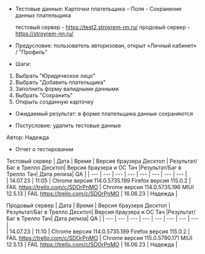 * Тестовые данные: Карточки плательщика – Поля - Сохранение данных плательщика

	тестовый сервер - https://test2.stroyrem-nn.ru/   продовый сервер - https://stroyrem-nn.ru/

* Предусловие: пользователь авторизован, открыт «Личный кабинет» / "Профиль"

* Шаги:
1.	Выбрать "Юридическое лицо"
2.  Выбрать "Добавить плательщика"
3.  Заполнить форму валидными данными
4.  Выбрать "Сохранить" 
5.	Открыть созданную карточку

* Ожидаемый результат: в форме плательщика данные сохраняются

* Постусловие: удалить тестовые данные

Автор: Надежда

* Отчет о тестировании
  
Тестовый сервер
| Дата | Время | Версия браузера Десктоп | Результат/Баг в Трелло Десктоп|  Версия браузера и ОС Тач |Результат/Баг в Трелло Тач| Дата релиза| QA  |
| --- | --- | --- | --- |  --- | --- | --- | --- |   
| 14.07.23 | 11:05 | Chrome версия 114.0.5735.199 Firefox версия 115.0.2 | FAIL https://trello.com/c/SDOrPnMO | Chrome версия 114.0.5735.196 MIUI 12.5.13 | FAIL https://trello.com/c/SDOrPnMO | 16.06.23 | Надежда |  

Продовый сервер
| Дата | Время | Версия браузера Десктоп | Результат/Баг в Трелло Десктоп|  Версия браузера и ОС Тач |Результат/Баг в Трелло Тач| Дата релиза| QA |
| --- | --- | --- | --- |  --- | --- | --- | --- |   
| 14.07.23 | 11:10 | Chrome версия 114.0.5735.199 Firefox версия 115.0.2 | FAIL https://trello.com/c/SDOrPnMO | Chrome версия 115.0.5790.171 MIUI 12.5.13 | FAIL https://trello.com/c/SDOrPnMO | 16.06.23 | Надежда |  